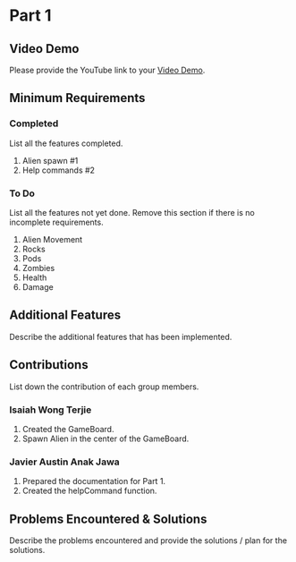 # Part 1

## Video Demo

Please provide the YouTube link to your [Video Demo](https://youtube.com).

## Minimum Requirements

### Completed

List all the features completed.

1. Alien spawn #1
2. Help commands #2

### To Do

List all the features not yet done. Remove this section if there is no incomplete requirements.

1. Alien Movement 
2. Rocks
3. Pods
4. Zombies
5. Health
6. Damage

## Additional Features

Describe the additional features that has been implemented.

## Contributions

List down the contribution of each group members.

### Isaiah Wong Terjie

1. Created the GameBoard.
2. Spawn Alien in the center of the GameBoard.

### Javier Austin Anak Jawa

1. Prepared the documentation for Part 1.
2. Created the helpCommand function.

## Problems Encountered & Solutions

Describe the problems encountered and provide the solutions / plan for the solutions.
